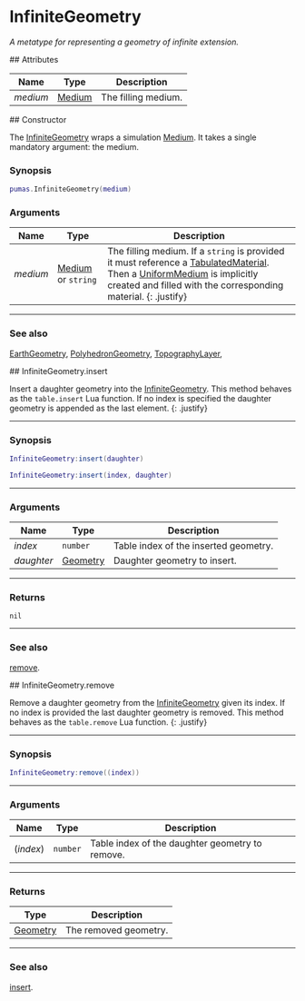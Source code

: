 # InfiniteGeometry
_A metatype for representing a geometry of infinite extension._


<div markdown="1" class="shaded-box fancy">
## Attributes

|Name|Type|Description|
|----|----|-----------|
|*medium*|[Medium](../medium/Medium.md)| The filling medium. |
</div>

<div markdown="1" class="shaded-box fancy">
## Constructor

The [InfiniteGeometry](InfiniteGeometry.md) wraps a simulation
[Medium](../physics/Medium.md). It takes a single mandatory argument: the
medium.

### Synopsis

```lua
pumas.InfiniteGeometry(medium)
```

### Arguments

|Name|Type|Description|
|----|----|-----------|
|*medium*|[Medium](../medium/Medium.md) or `string`| The filling medium. If a `string` is provided it must reference a [TabulatedMaterial](../physics/TabulatedMaterial.md). Then a [UniformMedium](../medium/UniformMedium.md) is implicitly created and filled with the corresponding material. {: .justify}|

---

### See also

[EarthGeometry](EarthGeometry.md),
[PolyhedronGeometry](PolyhedronGeometry.md),
[TopographyLayer](TopographyLayer.md),

</div>


<div markdown="1" class="shaded-box fancy">
## InfiniteGeometry.insert

Insert a daughter geometry into the [InfiniteGeometry](InfiniteGeometry.md).
This method behaves as the `table.insert` Lua function. If no index is specified
the daughter geometry is appended as the last element.
{: .justify}

---

### Synopsis

```lua
InfiniteGeometry:insert(daughter)

InfiniteGeometry:insert(index, daughter)
```

---

### Arguments

|Name|Type|Description|
|----|----|-----------|
|*index*|`number`|Table index of the inserted geometry.|
|*daughter*|[Geometry](../Geometry.md)|Daughter geometry to insert.|

---

### Returns

`nil`

---

### See also

[remove](#infinitegeometryremove).
</div>


<div markdown="1" class="shaded-box fancy">
## InfiniteGeometry.remove

Remove a daughter geometry from the [InfiniteGeometry](InfiniteGeometry.md)
given its index. If no index is provided the last daughter geometry is removed.
This method behaves as the `table.remove` Lua function.
{: .justify}

---

### Synopsis

```lua
InfiniteGeometry:remove((index))
```

---

### Arguments

|Name|Type|Description|
|----|----|-----------|
|(*index*)|`number`|Table index of the daughter geometry to remove.|

---

### Returns

|Type|Description|
|----|-----------|
|[Geometry](../Geometry.md)| The removed geometry.|

---

### See also

[insert](#infinitegeometryinsert).

</div>
